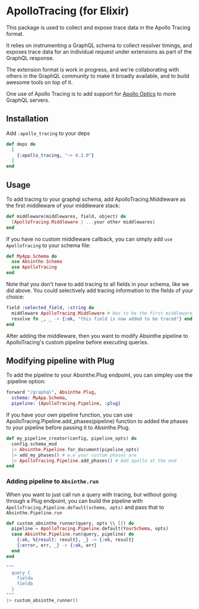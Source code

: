 # ApolloTracing (for Elixir)

This package is used to collect and expose trace data in the Apollo Tracing format.

It relies on instrumenting a GraphQL schema to collect resolver timings, and exposes trace data for an individual request under extensions as part of the GraphQL response.

The extension format is work in progress, and we're collaborating with others in the GraphQL community to make it broadly available, and to build awesome tools on top of it.

One use of Apollo Tracing is to add support for [Apollo Optics](https://www.apollodata.com/optics/) to more GraphQL servers.


## Installation

Add `:apollo_tracing` to your deps
```elixir
def deps do
  [
    {:apollo_tracing, "~> 0.2.0"}
  ]
end
```

## Usage

To add tracing to your graphql schema, add ApolloTracing.Middleware as the
first middleware of your middleware stack:
```elixir
def middleware(middlewares, field, object) do
  [ApolloTracing.Middleware | ...your other middlewares]
end
```

If you have no custom middleware callback, you can simply add `use ApolloTracing` to your schema file:

```elixir
def MyApp.Schema do
  use Absinthe.Schema
  use ApolloTracing
end
```

Note that you don't have to add tracing to all fields in your schema, like we did above. You could selectively add tracing information to the fields of your choice:

```elixir
field :selected_field, :string do
  middleware ApolloTracing.Middleware # Has to be the first middleware
  resolve fn _, _ -> {:ok, "this field is now added to be traced"} end
end
```

After adding the middleware, then you want to  modify Absinthe pipeline to ApolloTracing's custom pipeline before executing queries.

## Modifying pipeline with Plug

To add the pipeline to your Absinthe.Plug endpoint, you can simpley use the :pipeline option:

```elixir
forward "/graphql", Absinthe.Plug,
  schema: MyApp.Schema,
  pipeline: {ApolloTracing.Pipeline, :plug}
```

If you have your own pipeline function, you can use
ApolloTracing.Pipeline.add_phases(pipeline) function to added the phases to your pipeline before passing it to Absinthe.Plug.

```elixir
def my_pipeline_creator(config, pipeline_opts) do
  config.schema_mod
  |> Absinthe.Pipeline.for_document(pipeline_opts)
  |> add_my_phases() # w.e your custom phases are
  |> ApolloTracing.Pipeline.add_phases() # Add apollo at the end
end
```

### Adding pipeline to `Absinthe.run`
When you want to just call run a query with tracing, but without going through a Plug endpoint,
you can build the pipeline with `ApolloTracing.Pipeline.default(schema, opts)`
and pass that to `Absinthe.Pipeline.run`

```elixir
def custom_absinthe_runner(query, opts \\ []) do
  pipeline = ApolloTracing.Pipeline.default(YourSchema, opts)
  case Absinthe.Pipeline.run(query, pipeline) do
    {:ok, %{result: result}, _} -> {:ok, result}
    {:error, err, _} -> {:ok, err}
  end
end

"""
  query {
    fielda
    fieldb
  }
"""
|> custom_absinthe_runner()